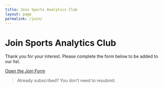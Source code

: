 ```yaml
---
title: Join Sports Analytics Club
layout: page
permalink: /join/
---
```


# Join Sports Analytics Club

Thank you for your interest. Please complete the form below to be added to our list.

<div class="btn-row">
  <a class="btn" href="https://docs.google.com/forms/d/e/1FAIpQLScGR2KPNlWB1ry42AJcjFK1jibX9dkmqNTrwqwArUDKakHlMA/viewform?usp=sf_link" target="_blank" rel="noopener">Open the Join Form</a>
</div>

> Already subscribed? You don’t need to resubmit.

